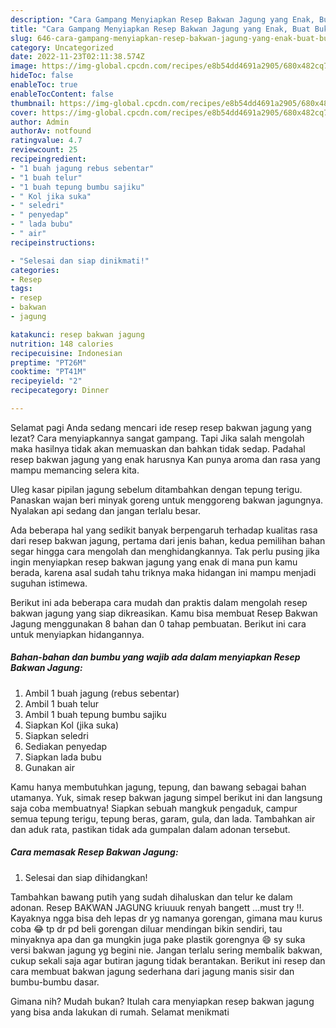 ```yaml
---
description: "Cara Gampang Menyiapkan Resep Bakwan Jagung yang Enak, Buat Buka Puasa Bikin Ngiler"
title: "Cara Gampang Menyiapkan Resep Bakwan Jagung yang Enak, Buat Buka Puasa Bikin Ngiler"
slug: 646-cara-gampang-menyiapkan-resep-bakwan-jagung-yang-enak-buat-buka-puasa-bikin-ngiler
category: Uncategorized
date: 2022-11-23T02:11:38.574Z
image: https://img-global.cpcdn.com/recipes/e8b54dd4691a2905/680x482cq70/resep-bakwan-jagung-foto-resep-utama.jpg
hideToc: false
enableToc: true
enableTocContent: false
thumbnail: https://img-global.cpcdn.com/recipes/e8b54dd4691a2905/680x482cq70/resep-bakwan-jagung-foto-resep-utama.jpg
cover: https://img-global.cpcdn.com/recipes/e8b54dd4691a2905/680x482cq70/resep-bakwan-jagung-foto-resep-utama.jpg
author: Admin
authorAv: notfound
ratingvalue: 4.7
reviewcount: 25
recipeingredient:
- "1 buah jagung rebus sebentar"
- "1 buah telur"
- "1 buah tepung bumbu sajiku"
- " Kol jika suka"
- " seledri"
- " penyedap"
- " lada bubu"
- " air"
recipeinstructions:

- "Selesai dan siap dinikmati!"
categories:
- Resep
tags:
- resep
- bakwan
- jagung

katakunci: resep bakwan jagung 
nutrition: 148 calories
recipecuisine: Indonesian
preptime: "PT26M"
cooktime: "PT41M"
recipeyield: "2"
recipecategory: Dinner

---
```



Selamat pagi Anda sedang mencari ide resep resep bakwan jagung yang lezat? Cara menyiapkannya sangat gampang. Tapi Jika salah mengolah maka hasilnya tidak akan memuaskan dan bahkan tidak sedap. Padahal resep bakwan jagung yang enak harusnya Kan punya aroma dan rasa yang mampu memancing selera kita.


Uleg kasar pipilan jagung sebelum ditambahkan dengan tepung terigu. Panaskan wajan beri minyak goreng untuk menggoreng bakwan jagungnya. Nyalakan api sedang dan jangan terlalu besar.

Ada beberapa hal yang sedikit banyak berpengaruh terhadap kualitas rasa dari resep bakwan jagung, pertama dari jenis bahan, kedua pemilihan bahan segar hingga cara mengolah dan menghidangkannya. Tak perlu pusing jika ingin menyiapkan resep bakwan jagung yang enak di mana pun kamu berada, karena asal sudah tahu triknya maka hidangan ini mampu menjadi suguhan istimewa.


Berikut ini ada beberapa cara mudah dan praktis dalam mengolah resep bakwan jagung yang siap dikreasikan. Kamu bisa membuat Resep Bakwan Jagung menggunakan 8 bahan dan 0 tahap pembuatan. Berikut ini cara untuk menyiapkan hidangannya.

<!--inarticleads1-->

##### Bahan-bahan dan bumbu yang wajib ada dalam menyiapkan Resep Bakwan Jagung:

1. Ambil 1 buah jagung (rebus sebentar)
1. Ambil 1 buah telur
1. Ambil 1 buah tepung bumbu sajiku
1. Siapkan  Kol (jika suka)
1. Siapkan  seledri
1. Sediakan  penyedap
1. Siapkan  lada bubu
1. Gunakan  air


Kamu hanya membutuhkan jagung, tepung, dan bawang sebagai bahan utamanya. Yuk, simak resep bakwan jagung simpel berikut ini dan langsung saja coba membuatnya! Siapkan sebuah mangkuk pengaduk, campur semua tepung terigu, tepung beras, garam, gula, dan lada. Tambahkan air dan aduk rata, pastikan tidak ada gumpalan dalam adonan tersebut. 

<!--inarticleads2-->

##### Cara memasak Resep Bakwan Jagung:


1. Selesai dan siap dihidangkan!

Tambahkan bawang putih yang sudah dihaluskan dan telur ke dalam adonan. Resep BAKWAN JAGUNG kriuuuk renyah bangett …must try ‼️. Kayaknya ngga bisa deh lepas dr yg namanya gorengan, gimana mau kurus coba 😂 tp dr pd beli gorengan diluar mendingan bikin sendiri, tau minyaknya apa dan ga mungkin juga pake plastik gorengnya 😄 sy suka versi bakwan jagung yg begini nie. Jangan terlalu sering membalik bakwan, cukup sekali saja agar butiran jagung tidak berantakan. Berikut ini resep dan cara membuat bakwan jagung sederhana dari jagung manis sisir dan bumbu-bumbu dasar. 

Gimana nih? Mudah bukan? Itulah cara menyiapkan resep bakwan jagung yang bisa anda lakukan di rumah. Selamat menikmati
